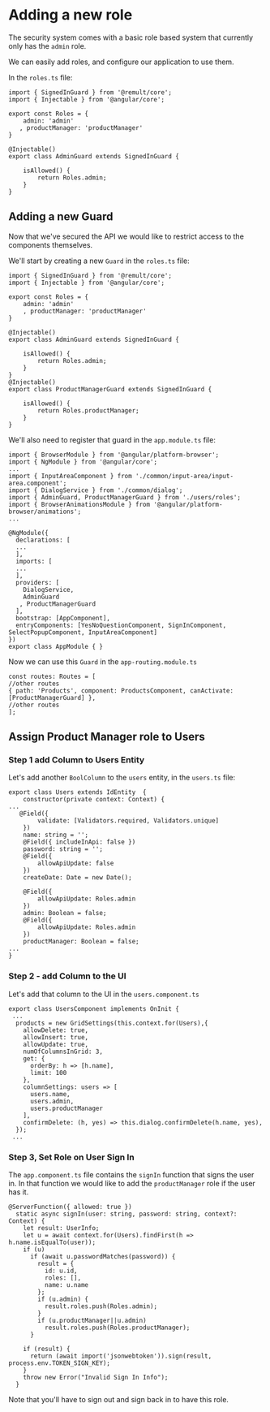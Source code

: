 # Adding a new role
The security system comes with a basic role based system that currently only has the `admin` role.

We can easily add roles, and configure our application to use them.

In the `roles.ts` file:
```ts{6}
import { SignedInGuard } from '@remult/core';
import { Injectable } from '@angular/core';

export const Roles = { 
    admin: 'admin'
   , productManager: 'productManager'
}

@Injectable()
export class AdminGuard extends SignedInGuard {

    isAllowed() {
        return Roles.admin;
    }
} 
```

## Adding a new Guard
Now that we've secured the API we would like to restrict access to the components themselves.

We'll start by creating a new `Guard` in the `roles.ts` file:
```ts{16-22}
import { SignedInGuard } from '@remult/core';
import { Injectable } from '@angular/core';

export const Roles = { 
    admin: 'admin'
    , productManager: 'productManager'
}

@Injectable()
export class AdminGuard extends SignedInGuard {

    isAllowed() {
        return Roles.admin;
    }
} 
@Injectable()
export class ProductManagerGuard extends SignedInGuard {

    isAllowed() {
        return Roles.productManager;
    }
} 
```

We'll also need to register that guard in the `app.module.ts` file:
```ts{20}
import { BrowserModule } from '@angular/platform-browser';
import { NgModule } from '@angular/core';
...
import { InputAreaComponent } from './common/input-area/input-area.component';
import { DialogService } from './common/dialog';
import { AdminGuard, ProductManagerGuard } from './users/roles';
import { BrowserAnimationsModule } from '@angular/platform-browser/animations';
...

@NgModule({
  declarations: [
  ...
  ],
  imports: [
  ...
  ],
  providers: [
    DialogService,
    AdminGuard
   , ProductManagerGuard
  ],
  bootstrap: [AppComponent],
  entryComponents: [YesNoQuestionComponent, SignInComponent, SelectPopupComponent, InputAreaComponent]
})
export class AppModule { }

```

Now we can use this `Guard` in the `app-routing.module.ts`
```ts{3}
const routes: Routes = [
//other routes
{ path: 'Products', component: ProductsComponent, canActivate: [ProductManagerGuard] },
//other routes
];
```

## Assign Product Manager role to Users

### Step 1 add Column to Users Entity
Let's add another `BoolColumn` to the `users` entity, in the `users.ts` file:
```ts{19-22}
export class Users extends IdEntity  {
    constructor(private context: Context) {
...
   @Field({
        validate: [Validators.required, Validators.unique]
    })
    name: string = '';
    @Field({ includeInApi: false })
    password: string = '';
    @Field({
        allowApiUpdate: false
    })
    createDate: Date = new Date();

    @Field({
        allowApiUpdate: Roles.admin
    })
    admin: Boolean = false;
    @Field({
        allowApiUpdate: Roles.admin
    })
    productManager: Boolean = false;
...
}
```

### Step 2 - add Column to the UI
Let's add that column to the UI in the `users.component.ts`
```ts{7,15}
export class UsersComponent implements OnInit {
 ...
  products = new GridSettings(this.context.for(Users),{
    allowDelete: true,
    allowInsert: true,
    allowUpdate: true,
    numOfColumnsInGrid: 3,
    get: {
      orderBy: h => [h.name],
      limit: 100
    },
    columnSettings: users => [
      users.name,
      users.admin,
      users.productManager
    ],
    confirmDelete: (h, yes) => this.dialog.confirmDelete(h.name, yes),
  });
 ...
```

### Step 3, Set Role on User Sign In

The `app.component.ts` file contains the `signIn` function that signs the user in. In that function we would like to add the `productManager` role if the user has it.
```ts{15-17}
@ServerFunction({ allowed: true })
  static async signIn(user: string, password: string, context?: Context) {
    let result: UserInfo;
    let u = await context.for(Users).findFirst(h => h.name.isEqualTo(user));
    if (u)
      if (await u.passwordMatches(password)) {
        result = {
          id: u.id,
          roles: [],
          name: u.name
        };
        if (u.admin) {
          result.roles.push(Roles.admin);
        }
        if (u.productManager||u.admin)
          result.roles.push(Roles.productManager);
      }

    if (result) {
      return (await import('jsonwebtoken')).sign(result, process.env.TOKEN_SIGN_KEY);
    }
    throw new Error("Invalid Sign In Info");
  }
```

Note that you'll have to sign out and sign back in to have this role.


